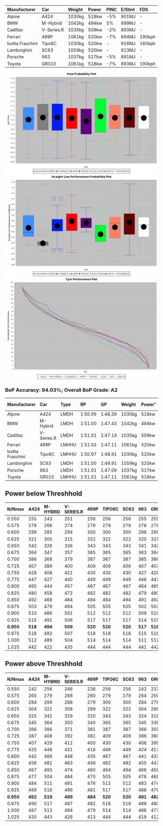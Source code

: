| Manufacturer     | Car        | Weight | Power | PINC    | E/Stint | FDS     |
|:-|:-|:-|:-|:-|:-|:-|
| Alpine           | A424       | 1030kg | 518kw | -5%     | 901MJ   |    -    |
| BMW              | M-Hybrid   | 1042kg | 494kw | 5%      | 899MJ   |    -    |
| Cadillac         | V-Series.R | 1035kg | 509kw | -2%     | 893MJ   |    -    |
| Ferrari          | 499P       | 1061kg | 520kw | -7%     | 894MJ   | 190kph  |
| Isotta Fraschini | Tipo6C     | 1030kg | 520kw |    -    | 916MJ   | 160kph  |
| Lamborghini      | SC63       | 1059kg | 520kw |    -    | 913MJ   |    -    |
| Porsche          | 963        | 1037kg | 517kw | -5%     | 891MJ   |    -    |
| Toyota           | GR010      | 1061kg | 518kw | -7%     | 893MJ   | 190kph  |

![PACECHART](./IMG/AUTO.png)
![STRAIGHTLINEPERFORMANCECHART](./IMG/AUTO_sp.png)
![TYREPERFORMANCECHART](./IMG/AUTO_tw.png)

### BoP Accuracy: 94.03%; Overall BoP Grade: A2
| Manufacturer     | Car        | Type  | RP      | QP      | Weight | Power¹ | Threshhold | PINC    | Power² | E/Stint | AVG Vmax  | FDS     | RDLC | L/Stint | BOP-Grade | Model Accuracy | Model Points | Match%  |
|:-|:-|:-|:-|:-|:-|:-|:-|:-|:-|:-|:-|:-|:-|:-|:-|:-|:-|:-|
| Alpine           | A424       | LMDH  | 1:50.99 | 1:48.39 | 1030kg | 518kw  | 210.0kph   | -5%     | 492kw  |  901MJ  | 283.36kph |    -    | 1.03 | 33      | +C1       | 100.00%        | 642          | 75.07%  |
| BMW              | M-Hybrid   | LMDH  | 1:51.00 | 1:47.43 | 1042kg | 494kw  | 210.0kph   | 5%      | 519kw  |  899MJ  | 280.73kph |    -    | 1.02 | 33      | ~A1       | 100.00%        | 1714         | 98.13%  |
| Cadillac         | V-Series.R | LMDH  | 1:51.01 | 1:47.14 | 1035kg | 509kw  | 210.0kph   | -2%     | 499kw  |  893MJ  | 283.46kph |    -    | 1.02 | 33      | ~A1       | 98.95%         | 2271         | 100.00% |
| Ferrari          | 499P       | LMHHU | 1:51.02 | 1:47.11 | 1061kg | 520kw  | 210.0kph   | -7%     | 484kw  |  894MJ  | 283.71kph | 190kph  | 1.03 | 33      | ~A1       | 99.93%         | 2718         | 100.00% |
| Isotta Fraschini | Tipo6C     | LMHHU | 1:50.97 | 1:48.91 | 1030kg | 520kw  | 0.0kph     |    -    | 520kw  |  916MJ  | 286.20kph | 160kph  | 1.08 | 33      | +C1       | 92.36%         | 133          | 79.05%  |
| Lamborghini      | SC63       | LMDH  | 1:51.00 | 1:49.91 | 1059kg | 520kw  | 210.0kph   |    -    | 520kw  |  913MJ  | 282.09kph |    -    | 1.03 | 33      | ~A1       | 96.54%         | 418          | 100.00% |
| Porsche          | 963        | LMDH  | 1:51.01 | 1:47.09 | 1037kg | 517kw  | 210.0kph   | -5%     | 491kw  |  891MJ  | 283.20kph |    -    | 1.02 | 33      | ~A1       | 99.98%         | 6168         | 100.00% |
| Toyota           | GR010      | LMHHU | 1:51.01 | 1:47.11 | 1061kg | 518kw  | 210.0kph   | -7%     | 482kw  |  893MJ  | 283.29kph | 190kph  | 1.03 | 33      | ~A1       | 98.53%         | 3557         | 100.00% |

## Power below Threshhold
| N/Nmax    | A424    | M-HYBRID | V-SERIES.R | 499P    | TIPO6C  | SC63    | 963     | GR010   |
|:-|:-|:-|:-|:-|:-|:-|:-|:-|
|  0.550    |  255    |  243     |  251       |  256    |  256    |  256    |  255    |  255    |
|  0.575    |  278    |  266     |  274       |  279    |  279    |  279    |  278    |  278    |
|  0.600    |  299    |  285     |  294       |  300    |  300    |  300    |  298    |  299    |
|  0.625    |  321    |  305     |  315       |  322    |  322    |  322    |  320    |  321    |
|  0.650    |  342    |  326     |  336       |  343    |  343    |  343    |  341    |  342    |
|  0.675    |  364    |  347     |  357       |  365    |  365    |  365    |  363    |  364    |
|  0.700    |  386    |  368     |  379       |  387    |  387    |  387    |  385    |  386    |
|  0.725    |  407    |  389     |  400       |  409    |  409    |  409    |  407    |  407    |
|  0.750    |  428    |  408     |  421       |  430    |  430    |  430    |  427    |  428    |
|  0.775    |  447    |  427     |  440       |  449    |  449    |  449    |  446    |  447    |
|  0.800    |  465    |  444     |  457       |  467    |  467    |  467    |  464    |  465    |
|  0.825    |  480    |  458     |  472       |  482    |  482    |  482    |  479    |  480    |
|  0.850    |  492    |  469     |  484       |  494    |  494    |  494    |  491    |  492    |
|  0.875    |  503    |  479     |  494       |  505    |  505    |  505    |  502    |  503    |
|  0.900    |  510    |  486     |  501       |  512    |  512    |  512    |  509    |  510    |
|  0.925    |  515    |  491     |  506       |  517    |  517    |  517    |  514    |  515    |
| **0.950** | **518** | **494**  | **509**    | **520** | **520** | **520** | **517** | **518** |
|  0.975    |  516    |  492     |  507       |  518    |  518    |  518    |  515    |  516    |
|  1.000    |  512    |  489     |  504       |  514    |  514    |  514    |  511    |  512    |
|  1.025    |  442    |  422     |  435       |  444    |  444    |  444    |  441    |  442    |

## Power above Threshhold
| N/Nmax    | A424    | M-HYBRID | V-SERIES.R | 499P    | TIPO6C  | SC63    | 963     | GR010   |
|:-|:-|:-|:-|:-|:-|:-|:-|:-|
|  0.550    |  242    |  256     |  246       |  238    |  256    |  256    |  242    |  237    |
|  0.575    |  265    |  279     |  268       |  260    |  279    |  279    |  264    |  259    |
|  0.600    |  284    |  299     |  288       |  279    |  300    |  300    |  284    |  278    |
|  0.625    |  304    |  321     |  308       |  299    |  322    |  322    |  304    |  298    |
|  0.650    |  325    |  342     |  329       |  320    |  343    |  343    |  324    |  318    |
|  0.675    |  345    |  364     |  350       |  340    |  365    |  365    |  345    |  338    |
|  0.700    |  366    |  386     |  371       |  361    |  387    |  387    |  366    |  359    |
|  0.725    |  387    |  408     |  392       |  381    |  409    |  409    |  386    |  380    |
|  0.750    |  407    |  429     |  412       |  400    |  430    |  430    |  406    |  399    |
|  0.775    |  425    |  448     |  431       |  418    |  449    |  449    |  424    |  417    |
|  0.800    |  442    |  466     |  448       |  435    |  467    |  467    |  441    |  433    |
|  0.825    |  456    |  481     |  463       |  449    |  482    |  482    |  455    |  447    |
|  0.850    |  467    |  493     |  474       |  460    |  494    |  494    |  466    |  458    |
|  0.875    |  477    |  504     |  484       |  470    |  505    |  505    |  476    |  468    |
|  0.900    |  484    |  511     |  491       |  476    |  512    |  512    |  483    |  474    |
|  0.925    |  489    |  516     |  496       |  481    |  517    |  517    |  488    |  479    |
| **0.950** | **492** | **519**  | **499**    | **484** | **520** | **520** | **491** | **482** |
|  0.975    |  490    |  517     |  497       |  482    |  518    |  518    |  489    |  480    |
|  1.000    |  487    |  513     |  494       |  479    |  514    |  514    |  486    |  477    |
|  1.025    |  420    |  443     |  426       |  413    |  444    |  444    |  419    |  412    |
